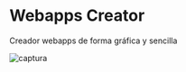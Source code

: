 # Webapps Creator
Creador webapps de forma gráfica y sencilla

![captura](https://github.com/krafairus/webapps-creator-ui/assets/64279814/d2f925ca-ab61-41e7-9038-279ea3634920)
